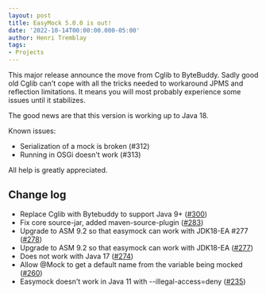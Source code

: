 ```yaml
---
layout: post
title: EasyMock 5.0.0 is out!
date: '2022-10-14T00:00:00.000-05:00'
author: Henri Tremblay
tags:
- Projects
---
```


This major release announce the move from Cglib to ByteBuddy.
Sadly good old Cglib can't cope with all the tricks needed to workaround JPMS and reflection limitations.
It means you will most probably experience some issues until it stabilizes.

The good news are that this version is working up to Java 18.

Known issues:
* Serialization of a mock is broken (#312)
* Running in OSGi doesn't work (#313)

All help is greatly appreciated.

Change log
----------
* Replace Cglib with Bytebuddy to support Java 9+ ([#300](https://github.com/easymock/easymock/pull/300))
* Fix core source-jar, added maven-source-plugin ([#283](https://github.com/easymock/easymock/pull/283))
* Upgrade to ASM 9.2 so that easymock can work with JDK18-EA #277 ([#278](https://github.com/easymock/easymock/pull/278))
* Upgrade to ASM 9.2 so that easymock can work with JDK18-EA ([#277](https://github.com/easymock/easymock/issues/277))
* Does not work with Java 17 ([#274](https://github.com/easymock/easymock/issues/274))
* Allow @Mock to get a default name from the variable being mocked ([#260](https://github.com/easymock/easymock/issues/260))
* Easymock doesn't work in Java 11 with --illegal-access=deny ([#235](https://github.com/easymock/easymock/issues/235))
